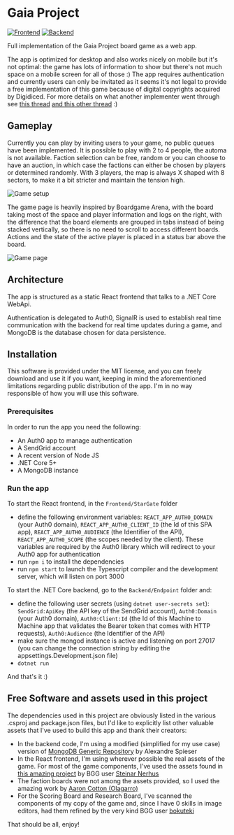 # Gaia Project

[![Frontend](https://dev.azure.com/etchelon/Gaia%20Project/_apis/build/status/GitHub%20-%20Publish%20Frontend?branchName=main)](https://dev.azure.com/etchelon/Gaia%20Project/_build/latest?definitionId=12&branchName=main)
[![Backend](https://dev.azure.com/etchelon/Gaia%20Project/_apis/build/status/GitHub%20-%20Publish%20Backend?branchName=main)](https://dev.azure.com/etchelon/Gaia%20Project/_build/latest?definitionId=13&branchName=main)

Full implementation of the Gaia Project board game as a web app.

The app is optimized for desktop and also works nicely on mobile but it's not optimal: the game has lots of information to show but there's not much space on a mobile screen for all of those :)
The app requires authentication and currently users can only be invitated as it seems it's not legal to provide a free implementation of this game because of digital copyrights acquired by Digidiced. For more details on what another implementer went through see [this thread](https://forum.boardgamers.space/topic/53/site-is-now-publicly-available) [and this other thread](https://forum.boardgamers.space/topic/94/big-news-on-bgs-and-digidiced) :)

## Gameplay

Currently you can play by inviting users to your game, no public queues have been implemented.
It is possible to play with 2 to 4 people, the automa is not available.
Faction selection can be free, random or you can choose to have an auction, in which case the factions can either be chosen by players or determined randomly.
With 3 players, the map is always X shaped with 8 sectors, to make it a bit stricter and maintain the tension high.

![Game setup](https://i.imgur.com/MH4YXkq.png "Game setup")

The game page is heavily inspired by Boardgame Arena, with the board taking most of the space and player information and logs on the right, with the difference that the board elements are grouped in tabs instead of being stacked vertically, so there is no need to scroll to access different boards. Actions and the state of the active player is placed in a status bar above the board.

![Game page](https://i.imgur.com/LFe5oCN.png "Game Page")

## Architecture

The app is structured as a static React frontend that talks to a .NET Core WebApi.

Authentication is delegated to Auth0, SignalR is used to establish real time communication with the backend for real time updates during a game, and MongoDB is the database chosen for data persistence.

## Installation

This software is provided under the MIT license, and you can freely download and use it if you want, keeping in mind the aforementioned limitations regarding public distribution of the app. I'm in no way responsible of how you will use this software.

### Prerequisites

In order to run the app you need the following:

-   An Auth0 app to manage authentication
-   A SendGrid account
-   A recent version of Node JS
-   .NET Core 5+
-   A MongoDB instance

### Run the app

To start the React frontend, in the `Frontend/StarGate` folder

-   define the following environment variables: `REACT_APP_AUTH0_DOMAIN` (your Auth0 domain), `REACT_APP_AUTH0_CLIENT_ID` (the Id of this SPA app), `REACT_APP_AUTH0_AUDIENCE` (the Identifier of the API), `REACT_APP_AUTH0_SCOPE` (the scopes needed by the client). These variables are required by the Auth0 library which will redirect to your Auth0 app for authentication
-   run `npm i` to install the dependencies
-   run `npm start` to launch the Typescript compiler and the development server, which will listen on port 3000

To start the .NET Core backend, go to the `Backend/Endpoint` folder and:

-   define the following user secrets (using `dotnet user-secrets set`): `SendGrid:ApiKey` (the API key of the SendGrid account), `Auth0:Domain` (your Auth0 domain), `Auth0:Client:Id` (the Id of this Machine to Machine app that validates the Bearer token that comes with HTTP requests), `Auth0:Audience` (the Identifier of the API)
-   make sure the mongod instance is active and listening on port 27017 (you can change the connection string by editing the appsettings.Development.json file)
-   `dotnet run`

And that's it :)

## Free Software and assets used in this project

The dependencies used in this project are obviously listed in the various .csproj and package.json files, but I'd like to explicitly list other valuable assets that I've used to build this app and thank their creators:

-   In the backend code, I'm using a modified (simplified for my use case) version of [MongoDB Generic Repository](https://github.com/alexandre-spieser/mongodb-generic-repository) by Alexandre Spieser
-   In the React frontend, I'm using wherever possible the real assets of the game.
    For most of the game components, I've used the assets found in [this amazing project](https://github.com/stones314/GaiaMapGenerator/) by BGG user [Steinar Nerhus](https://boardgamegeek.com/user/Stones)
-   The faction boards were not among the assets provided, so I used the amazing work by [Aaron Cotton (Olagarro)](https://boardgamegeek.com/thread/2197795/gaia-project-graphic-overhaul-work-progress)
-   For the Scoring Board and Research Board, I've scanned the components of my copy of the game and, since I have 0 skills in image editors, had them refined by the very kind BGG user [bokuteki](https://boardgamegeek.com/user/bokuteki)

That should be all, enjoy!
